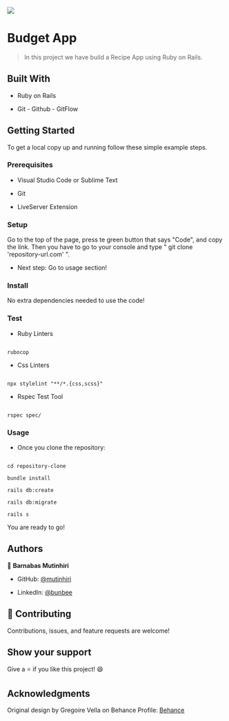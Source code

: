 ![](https://img.shields.io/badge/Microverse-blueviolet)


# Budget App 



> In this project we have build a Recipe App using Ruby on Rails.

## Built With

- Ruby on Rails

- Git - Github - GitFlow


## Getting Started


To get a local copy up and running follow these simple example steps.


### Prerequisites


- Visual Studio Code or Sublime Text

- Git

- LiveServer Extension


### Setup


Go to the top of the page, press te green button that says "Code", and copy the link. Then you have to go to your console and type " git clone 'repository-url.com' ".


- Next step: Go to usage section!



### Install


No extra dependencies needed to use the code!


### Test


- Ruby Linters 


```

rubocop

```


- Css Linters


```

npx stylelint "**/*.{css,scss}"

```

- Rspec Test Tool

``` 

rspec spec/

```


### Usage


- Once you clone the repository:



```

cd repository-clone

bundle install

rails db:create

rails db:migrate

rails s

```


You are ready to go!


## Authors


👤 **Barnabas Mutinhiri**

- GitHub: [@mutinhiri](https://github.com/mutinhiri)

- LinkedIn: [@bunbee](https://www.linkedin.com/in/bunbee)


## 🤝 Contributing


Contributions, issues, and feature requests are welcome!


## Show your support


Give a ⭐️ if you like this project! 😄


## Acknowledgments

Original design by Gregoire Vella on Behance Profile: [Behance](https://www.behance.net/gregoirevella)
